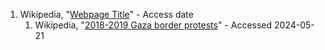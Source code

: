 1. Wikipedia, "[Webpage Title](https://publish.obsidian.md/destiny/link)" - Access date
	1. Wikipedia, "[2018-2019 Gaza border protests](https://en.wikipedia.org/wiki/2018%E2%80%932019_Gaza_border_protests)" - Accessed 2024-05-21